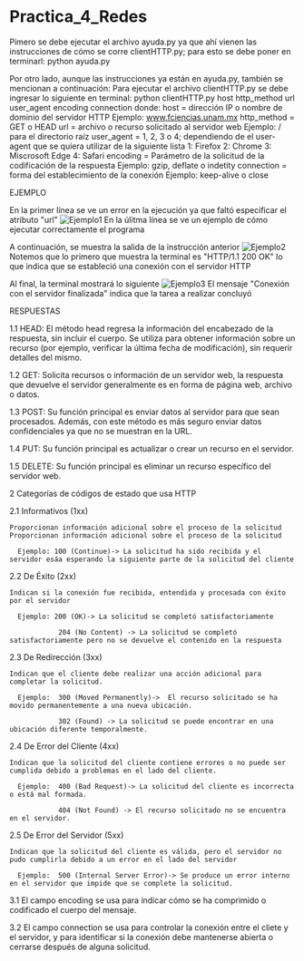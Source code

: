 # Practica_4_Redes
Pimero se debe ejecutar el archivo ayuda.py ya que ahí vienen las instrucciones de cómo se corre clientHTTP.py; para esto se debe poner en terminarl:
python ayuda.py

Por otro lado, aunque las instrucciones ya están en ayuda.py, también se mencionan a continuación:
Para ejecutar el archivo clientHTTP.py se debe ingresar lo siguiente en terminal:
python clientHTTP.py host http_method url user_agent encoding connection
donde:
host = dirección IP o nombre de dominio del servidor HTTP
  Ejemplo: www.fciencias.unam.mx
http_method = GET o HEAD
url = archivo o recurso solicitado al servidor web
  Ejemplo: / para el directorio raíz
user_agent = 1, 2, 3 o 4; dependiendo de el user-agent que se quiera utilizar de la siguiente lista
    1: Firefox
    2: Chrome
    3: Miscrosoft Edge
    4: Safari
encoding = Parámetro de la solicitud de la codificación de la respuesta
  Ejemplo: gzip, deflate o indetity
connection = forma del establecimiento de la conexión
  Ejemplo: keep-alive o close

EJEMPLO 

En la primer línea se ve un error en la ejecución ya que faltó especificar el atributo "url"
![Ejemplo1](https://github.com/TaniaRmz/Practica_4_Redes/assets/88344062/4a25c4ae-fd63-4a55-95c8-8eaa46a455bb)
En la úlitma línea se ve un ejemplo de cómo ejecutar correctamente el programa

A continuación, se muestra la salida de la instrucción anterior
![Ejemplo2](https://github.com/TaniaRmz/Practica_4_Redes/assets/88344062/0123d26c-f3c2-4147-aa4b-55a90d22a1f8)
Notemos que lo primero que muestra la terminal es "HTTP/1.1 200 OK" lo que indica que se estableció una conexión con el servidor HTTP

Al final, la terminal mostrará lo siguiente
![Ejemplo3](https://github.com/TaniaRmz/Practica_4_Redes/assets/88344062/db58d603-51c3-4bc0-bbc1-b7cf4968643e)
El mensaje "Conexión con el servidor finalizada" indica que la tarea a realizar concluyó

RESPUESTAS

1.1 HEAD: El método head regresa la información del encabezado de la respuesta, sin incluir el cuerpo. Se utiliza para obtener información sobre un recurso (por ejemplo, verificar la última fecha de modificación),
sin requerir detalles del mismo.

1.2 GET: Solicita recursos o información de un servidor web, la respuesta que devuelve el servidor generalmente es en forma de página web, archivo o datos.

1.3 POST: Su función principal es enviar datos al servidor para que sean procesados. Además, con este método es más seguro enviar datos confidenciales ya que no se muestran en la URL.

1.4 PUT: Su función principal es actualizar o crear un recurso en el servidor.

1.5 DELETE: Su función principal es eliminar un recurso específico del servidor web.


2 Categorías de códigos de estado que usa HTTP

  2.1 Informativos (1xx)

    Proporcionan información adicional sobre el proceso de la solicitud
    Proporcionan información adicional sobre el proceso de la solicitud 
    
      Ejemplo: 100 (Continue)-> La solicitud ha sido recibida y el servidor esáa esperando la siguiente parte de la solicitud del cliente

      
  2.2 De Éxito (2xx)
  
    Indican si la conexión fue recibida, entendida y procesada con éxito por el servidor
    
      Ejemplo: 200 (OK)-> La solicitud se completó satisfactoriamente
      
                204 (No Content) -> La solicitud se completó satisfactoriamente pero no se devuelve el contenido en la respuesta

                
  2.3 De Redirección (3xx)
  
    Indican que el cliente debe realizar una acción adicional para completar la solicitud.
    
      Ejemplo:  300 (Moved Permanently)->  El recurso solicitado se ha movido permanentemente a una nueva ubicación.
      
                302 (Found) -> La solicitud se puede encontrar en una ubicación diferente temporalmente.

                
  2.4 De Error del Cliente (4xx)
  
    Indican que la solicitud del cliente contiene errores o no puede ser cumplida debido a problemas en el lado del cliente. 
    
      Ejemplo:  400 (Bad Request)-> La solicitud del cliente es incorrecta o está mal formada.
      
                404 (Not Found) -> El recurso solicitado no se encuentra en el servidor.

                
  2.5 De Error del Servidor (5xx)
  
    Indican que la solicitud del cliente es válida, pero el servidor no pudo cumplirla debido a un error en el lado del servidor
    
      Ejemplo:  500 (Internal Server Error)-> Se produce un error interno en el servidor que impide que se complete la solicitud.
      

3.1 El campo encoding se usa para indicar cómo se ha comprimido o codificado el cuerpo del mensaje.

3.2 El campo connection se usa para controlar la conexión entre el cliete y el servidor, y para identificar si la conexión debe mantenerse abierta o cerrarse después de alguna solicitud.
              
